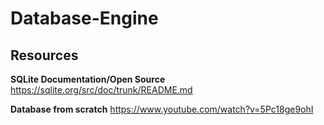 # Database-Engine

## Resources

**SQLite Documentation/Open Source**
https://sqlite.org/src/doc/trunk/README.md

**Database from scratch**
https://www.youtube.com/watch?v=5Pc18ge9ohI